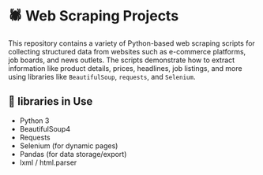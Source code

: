 # 🕷️ Web Scraping Projects

This repository contains a variety of Python-based web scraping scripts for collecting structured data from websites such as e-commerce platforms, job boards, and news outlets. The scripts demonstrate how to extract information like product details, prices, headlines, job listings, and more using libraries like `BeautifulSoup`, `requests`, and `Selenium`.

## 🔧 libraries in  Use
- Python 3
- BeautifulSoup4
- Requests
- Selenium (for dynamic pages)
- Pandas (for data storage/export)
- lxml / html.parser
